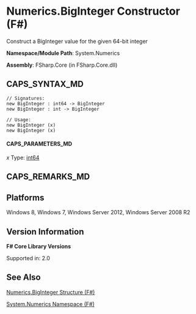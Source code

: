 # Numerics.BigInteger Constructor (F#)

Construct a BigInteger value for the given 64-bit integer

**Namespace/Module Path**: System.Numerics

**Assembly**: FSharp.Core (in FSharp.Core.dll)


## CAPS_SYNTAX_MD

```
// Signatures:
new BigInteger : int64 -> BigInteger
new BigInteger : int -> BigInteger

// Usage:
new BigInteger (x)
new BigInteger (x)
```

#### CAPS_PARAMETERS_MD
*x*
Type: [int64](http://msdn.microsoft.com/en-us/library/1bec11c0-45ac-469e-923b-22a1708c0701)




## CAPS_REMARKS_MD

## Platforms
Windows 8, Windows 7, Windows Server 2012, Windows Server 2008 R2


## Version Information
**F# Core Library Versions**

Supported in: 2.0




## See Also
[Numerics.BigInteger Structure &#40;F&#35;&#41;](Numerics.BigInteger+Structure+%28F%23%29.md)

[System.Numerics Namespace &#40;F&#35;&#41;](System.Numerics+Namespace+%28F%23%29.md)

